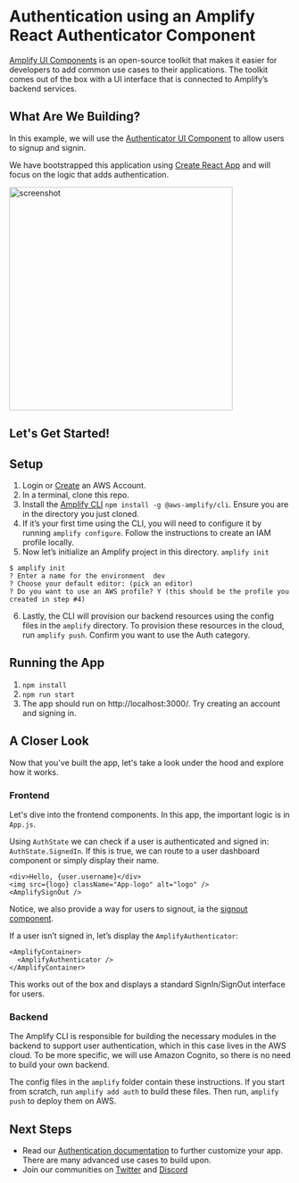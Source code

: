# Authentication using an Amplify React Authenticator Component  

[Amplify UI Components](https://docs.amplify.aws/ui/q/framework/react) is an open-source toolkit that makes it easier for developers to add common use cases to their applications. The toolkit comes out of the box with a UI interface that is connected to Amplify’s backend services. 

## What Are We Building?

In this example, we will use the [Authenticator UI Component](https://docs.amplify.aws/ui/auth/authenticator/q/framework/react) to allow users to signup and signin. 

We have bootstrapped this application using [Create React App](https://github.com/facebook/create-react-app) and will focus on the logic that adds authentication. 

<img src="https://amplify-demo-assets.s3.amazonaws.com/screenshot.png" alt="screenshot" height="400px"/>

## Let's Get Started!

## Setup

1. Login or [Create](https://portal.aws.amazon.com/billing/signup?type=enterprise#/start) an AWS Account.
2. In a terminal, clone this repo.
3. Install the [Amplify CLI](https://github.com/aws-amplify/amplify-cli) `npm install -g @aws-amplify/cli`. Ensure you are in the directory you just cloned. 
4. If it’s your first time using the CLI, you will need to configure it by running `amplify configure`. Follow the instructions to create an IAM profile locally. 
5. Now let’s initialize an Amplify project in this directory. `amplify init`
```
$ amplify init
? Enter a name for the environment  dev
? Choose your default editor: (pick an editor)
? Do you want to use an AWS profile? Y (this should be the profile you created in step #4)
```
6. Lastly, the CLI will provision our backend resources using the config files in the `amplify` directory. To provision these resources in the cloud, run `amplify push`. Confirm you want to use the Auth category. 

## Running the App

1. `npm install` 
2. `npm run start`
3. The app should run on http://localhost:3000/. Try creating an account and signing in. 

## A Closer Look

Now that you've built the app, let's take a look under the hood and explore how it works.


### Frontend

Let's dive into the frontend components. In this app, the important logic is in `App.js`. 

Using `AuthState` we can check if a user is authenticated and signed in: `AuthState.SignedIn`. If this is true, we can route to a user dashboard component or simply display their name. 
```
<div>Hello, {user.username}</div>
<img src={logo} className="App-logo" alt="logo" />
<AmplifySignOut />
```
Notice, we also provide a way for users to signout, ia the [signout component](https://docs.amplify.aws/ui/auth/authenticator/q/framework/react#sign-out).

If a user isn’t signed in, let’s display the `AmplifyAuthenticator`: 

```
<AmplifyContainer>
  <AmplifyAuthenticator />
</AmplifyContainer>
```

This works out of the box and displays a standard SignIn/SignOut interface for users.  


### Backend

The Amplify CLI is responsible for building the necessary modules in the backend to support user authentication, which in this case lives in the AWS cloud. To be more specific, we will use Amazon Cognito, so there is no need to build your own backend. 

The config files in the `amplify` folder contain these instructions. If you start from scratch, run `amplify add auth` to build these files. Then run, `amplify push` to deploy them on AWS. 


## Next Steps
* Read our [Authentication documentation](https://docs.amplify.aws/ui/auth/authenticator/q/framework/react) to further customize your app. There are many advanced use cases to build upon. 
* Join our communities on [Twitter](https://twitter.com/awsamplify) and [Discord](https://discord.gg/amplify) 

